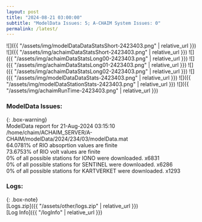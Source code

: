 ```yaml
---
layout: post
title: "2024-08-21 03:00:00"
subtitle: "ModelData Issues: 5; A-CHAIM System Issues: 0"
permalink: /latest/
---
```


![]({{ "/assets/img/modelDataDataStatsShort-2423403.png" | relative_url }})
![]({{ "/assets/img/achaimDataStatsShort-2423403.png" | relative_url }})
![]({{ "/assets/img/achaimDataStatsLong00-2423403.png" | relative_url }})
![]({{ "/assets/img/achaimDataStatsLong01-2423403.png" | relative_url }})
![]({{ "/assets/img/achaimDataStatsLong02-2423403.png" | relative_url }})
![]({{ "/assets/img/modelDataDataStats-2423403.png" | relative_url }})
![]({{ "/assets/img/modelDataStationStats-2423403.png" | relative_url }})
![]({{ "/assets/img/achaimRunTime-2423403.png" | relative_url }})


### ModelData Issues:  
  
{: .box-warning}  
 ModelData report for 21-Aug-2024 03:15:10   
 /home/chaim/ACHAIM_SERVER/A-CHAIM/modelData/2024/234/03/modelData.mat   
 64.0781% of RIO absoprtion values are finite   
 73.6753% of RIO volt values are finite   
 0% of all possible stations for IONO were downloaded. x6831   
 0% of all possible stations for SENTINEL were downloaded. x6286   
 0% of all possible stations for KARTVERKET were downloaded. x1293   
  


### Logs:  
  
{: .box-note}  
[Logs.zip]({{ "/assets/other/logs.zip" | relative_url }})  
[Log Info]({{ "/logInfo" | relative_url }})  
